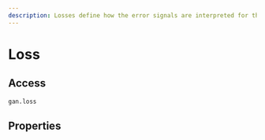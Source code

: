 ```yaml
---
description: Losses define how the error signals are interpreted for the two GAN players.
---
```


# Loss

## Access

```python
gan.loss
```

## Properties

